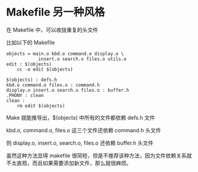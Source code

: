 # Makefile 另一种风格

在 Makefile 中，可以收拢重复的头文件

比如以下的 Makefile

```
objects = main.o kbd.o command.o display.o \
            insert.o search.o files.o utils.o
edit : $(objects)
    cc -o edit $(objects)

$(objects) : defs.h
kbd.o command.o files.o : command.h
display.o insert.o search.o files.o : buffer.h
.PHONY : clean
clean :
    rm edit $(objects)
```

Make 就能推导出，$(objects) 中所有的文件都依赖 defs.h 文件

kbd.o, command.o, files.o 这三个文件还依赖 command.h 头文件

则 display.o, insert.o, search.o, files.o 还依赖 buffer.h 头文件

虽然这种方法显得 makefile 很简短，但是不推荐该种方法，因为文件依赖关系就不太直观，而且如果需要添加新文件，那么就很麻烦。